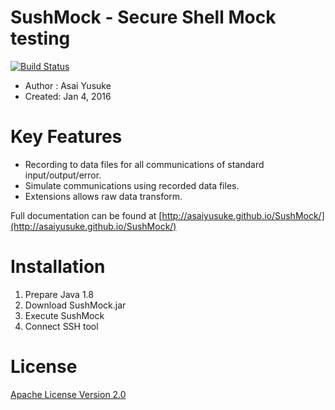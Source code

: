 # SushMock - Secure Shell Mock testing

[![Build Status](https://travis-ci.org/AsaiYusuke/SushMock.svg?branch=develop)](https://travis-ci.org/AsaiYusuke/SushMock)

- Author : Asai Yusuke
- Created: Jan 4, 2016

# Key Features

- Recording to data files for all communications of standard input/output/error.
- Simulate communications using recorded data files.
- Extensions allows raw data transform.

Full documentation can be found at [http://asaiyusuke.github.io/SushMock/](http://asaiyusuke.github.io/SushMock/)

# Installation

1. Prepare Java 1.8
2. Download SushMock.jar
3. Execute SushMock
4. Connect SSH tool

# License

[Apache License Version 2.0](http://www.apache.org/licenses/LICENSE-2.0)

